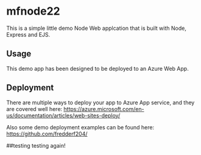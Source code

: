 # mfnode22
This is a simple little demo Node Web applcation that is built with Node, Express and EJS.

## Usage
This demo app has been designed to be deployed to an Azure Web App.

## Deployment
There are multiple ways to deploy your app to Azure App service, and they are covered well here: https://azure.microsoft.com/en-us/documentation/articles/web-sites-deploy/

Also some demo deployment examples can be found here: https://github.com/fredderf204/

##testing
testing again!
